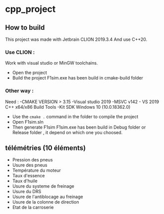# cpp_project

## How to build

This project was made with Jetbrain CLION 2019.3.4
And use C++20.

### Use CLION :

Work with visual studio or MinGW toolchains.
* Open the project
* Build the project
F1sim.exe has been build in cmake-build folder

### Other way :

Need :
-CMAKE VERSION > 3.15
-Visual studio 2019
-MSVC v142 - VS 2019 C++ x64/x86 Build Tools
-Kit SDK Windows 10 (10.0.18362.0)

* Use the `cmake .` command in the folder to compile the project
* Open F1sim.sln
* Then generate F1sim
F1sim.exe has been build in Debug folder or Release folder , it depend on which one you choosed.



## télémétries (10 éléments)

* Pression des pneus
* Usure des pneus
* Température du moteur
* Taux d'essence
* Taux d'huile
* Usure du systeme de freinage
* Usure du DRS
* Usure de l'antiblocage au freinage
* Usure de la colonne de direction
* Etat de la carroserie
